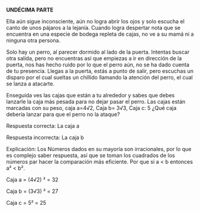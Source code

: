 **UNDÉCIMA PARTE**

Ella aún sigue inconsciente, aún no logra abrir los ojos y solo escucha el canto de unos pájaros a la lejanía. Cuando logra despertar nota que se encuentra en una especie de bodega repleta de cajas, no ve a su mamá ni a ninguna otra persona.

Solo hay un perro, al parecer dormido al lado de la puerta. Intentas buscar otra salida, pero no encuentras así que empiezas a ir en dirección de la puerta, nos has hecho ruido por lo que el perro aún, no se ha dado cuenta de tu presencia. Llegas a la puerta, estás a punto de salir, pero escuchas un disparo por el cual sueltas un chillido llamando la atención del perro, el cual se lanza a atacarte.

Enseguida ves las cajas que están a tu alrededor y sabes que debes lanzarle la caja más pesada para no dejar pasar el perro. Las cajas están marcadas con su peso, caja a=4√2, Caja b= 3√3, Caja c: 5 ¿Qué caja debería lanzar para que el perro no la ataque?

Respuesta correcta: La caja a

Respuesta incorrecta: La caja b

Explicación: Los Números dados en su mayoría son irracionales, por lo que es complejo saber respuesta, así que se toman los cuadrados de los números par hacer la comparación más eficiente. Por que si a < b entonces a² < b².

Caja a = (4√2) ² = 32

Caja b = (3√3) ² = 27

Caja c = 5² = 25
